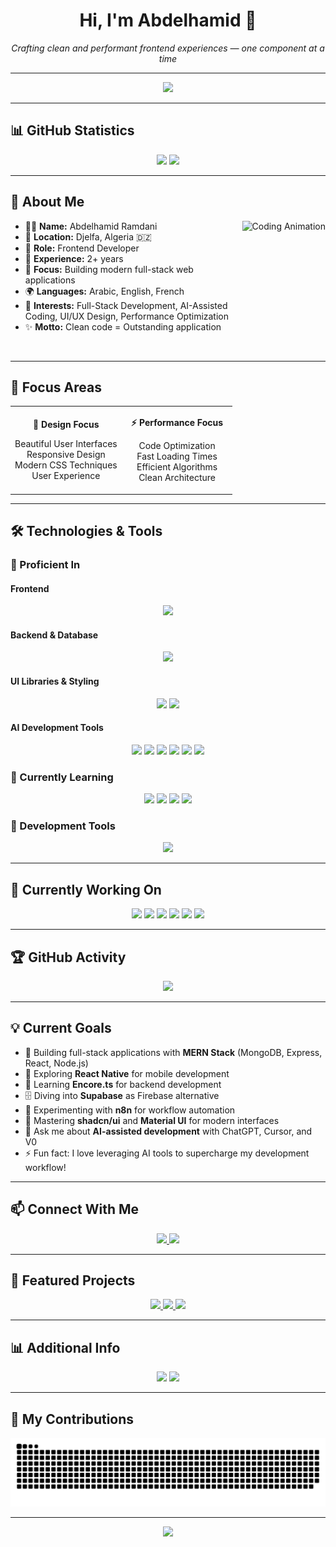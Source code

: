 <h1 align="center">Hi, I'm Abdelhamid 👋</h1>
<p align="center"><i>Crafting clean and performant frontend experiences — one component at a time</i></p>

---

<div align="center">
  <img src="https://readme-typing-svg.herokuapp.com?font=Fira+Code&duration=3000&pause=500&color=70A5FD&center=true&vCenter=true&width=435&lines=Frontend+Developer+from+Algeria;Always+learning+new+things;Love+to+create+amazing+UIs" />
</div>

---

## 📊 GitHub Statistics

<div align="center">
  <img src="https://github-readme-stats.vercel.app/api?username=AbdelhamidRamdaniDz&show_icons=true&count_private=true&theme=tokyonight&hide_border=true&bg_color=0D1117" height="180" />
  <img src="https://github-readme-stats.vercel.app/api/top-langs?username=AbdelhamidRamdaniDz&layout=compact&langs_count=8&theme=tokyonight&hide_border=true&bg_color=0D1117" height="180" />
</div>

---

## 🚀 About Me

<img align="right" height="180" src="https://user-images.githubusercontent.com/74038190/229223263-cf2e4b07-2615-4f87-9c38-e37600f8381a.gif" alt="Coding Animation" />

- 🧑‍💻 **Name:** Abdelhamid Ramdani  
- 📍 **Location:** Djelfa, Algeria 🇩🇿  
- 💼 **Role:** Frontend Developer  
- 📅 **Experience:** 2+ years  
- 🔎 **Focus:** Building modern full-stack web applications  
- 🌍 **Languages:** Arabic, English, French  
- 🧠 **Interests:** Full-Stack Development, AI-Assisted Coding, UI/UX Design, Performance Optimization  
- ✨ **Motto:** Clean code = Outstanding application

<br clear="both">

---

## 🎯 Focus Areas

<table align="center">
<tr>
<td align="center" width="50%">

**🎨 Design Focus**

Beautiful User Interfaces  
Responsive Design  
Modern CSS Techniques  
User Experience

</td>
<td align="center" width="50%">

**⚡ Performance Focus**

Code Optimization  
Fast Loading Times  
Efficient Algorithms  
Clean Architecture

</td>
</tr>
</table>

---

## 🛠️ Technologies & Tools

### 💪 Proficient In

#### Frontend
<div align="center">
  <img src="https://skillicons.dev/icons?i=html,css,js,ts,react,nextjs" />
</div>

#### Backend & Database
<div align="center">
  <img src="https://skillicons.dev/icons?i=nodejs,express,mongodb,mysql" />
</div>

#### UI Libraries & Styling
<div align="center">
  <img src="https://skillicons.dev/icons?i=tailwind,materialui" />
  <img src="https://img.shields.io/badge/shadcn%2Fui-000000?style=for-the-badge&logo=shadcnui&logoColor=white" />
</div>

#### AI Development Tools
<div align="center">
  <img src="https://img.shields.io/badge/ChatGPT-74aa9c?style=for-the-badge&logo=openai&logoColor=white" />
  <img src="https://img.shields.io/badge/Gemini-8E75B2?style=for-the-badge&logo=googlebard&logoColor=white" />
  <img src="https://img.shields.io/badge/DeepSeek-FF6B6B?style=for-the-badge&logo=ai&logoColor=white" />
  <img src="https://img.shields.io/badge/Cursor-000000?style=for-the-badge&logo=cursor&logoColor=white" />
  <img src="https://img.shields.io/badge/V0_by_Vercel-000000?style=for-the-badge&logo=vercel&logoColor=white" />
  <img src="https://img.shields.io/badge/Bolt.new-4285F4?style=for-the-badge&logo=stackblitz&logoColor=white" />
</div>

### 🌱 Currently Learning

<div align="center">
  <img src="https://img.shields.io/badge/React_Native-20232A?style=for-the-badge&logo=react&logoColor=61DAFB" />
  <img src="https://img.shields.io/badge/Encore.ts-5865F2?style=for-the-badge&logo=typescript&logoColor=white" />
  <img src="https://img.shields.io/badge/Supabase-3ECF8E?style=for-the-badge&logo=supabase&logoColor=white" />
  <img src="https://img.shields.io/badge/n8n-EA4B71?style=for-the-badge&logo=n8n&logoColor=white" />
</div>

### 🔧 Development Tools
<div align="center">
  <img src="https://skillicons.dev/icons?i=git,github,vscode,figma,postman" />
</div>

---

## 🚧 Currently Working On

<div align="center">
  <img src="https://img.shields.io/badge/React-20232A?style=for-the-badge&logo=react&logoColor=61DAFB" />
  <img src="https://img.shields.io/badge/Next.js-000000?style=for-the-badge&logo=next.js&logoColor=white" />
  <img src="https://img.shields.io/badge/TypeScript-007ACC?style=for-the-badge&logo=typescript&logoColor=white" />
  <img src="https://img.shields.io/badge/Node.js-43853D?style=for-the-badge&logo=node.js&logoColor=white" />
  <img src="https://img.shields.io/badge/MongoDB-4EA94B?style=for-the-badge&logo=mongodb&logoColor=white" />
  <img src="https://img.shields.io/badge/shadcn%2Fui-000000?style=for-the-badge&logo=shadcnui&logoColor=white" />
</div>

---

## 🏆 GitHub Activity

<div align="center">
  <img src="https://github-profile-trophy.vercel.app/?username=AbdelhamidRamdaniDz&theme=tokyonight&no-frame=true&column=4&margin-w=15&margin-h=15" />
</div>

---

## 💡 Current Goals

- 🔭 Building full-stack applications with **MERN Stack** (MongoDB, Express, React, Node.js)
- 🌱 Exploring **React Native** for mobile development
- 🚀 Learning **Encore.ts** for backend development
- 🗄️ Diving into **Supabase** as Firebase alternative
- 🤖 Experimenting with **n8n** for workflow automation
- 🎨 Mastering **shadcn/ui** and **Material UI** for modern interfaces
- 💬 Ask me about **AI-assisted development** with ChatGPT, Cursor, and V0
- ⚡ Fun fact: I love leveraging AI tools to supercharge my development workflow!

---

## 📫 Connect With Me

<div align="center">
  <a href="https://www.linkedin.com/in/abdelhamid-ramdani-4051512b7/">
    <img src="https://img.shields.io/badge/LinkedIn-0077B5?style=for-the-badge&logo=linkedin&logoColor=white" />
  </a>
  <a href="Abdelhamidramdani17@gmail">
    <img src="https://img.shields.io/badge/Gmail-D14836?style=for-the-badge&logo=gmail&logoColor=white" />
  </a>
</div>

---

## 🚀 Featured Projects

<div align="center">

  <a href="https://github.com/AbdelhamidRamdaniDz/Ziain-Ashour-Incubator">
    <img src="https://github-readme-stats.vercel.app/api/pin/?username=AbdelhamidRamdaniDz&repo=Ziain-Ashour-Incubator&theme=tokyonight&hide_border=true&bg_color=0D1117" />
  </a>

  <a href="https://github.com/AbdelhamidRamdaniDz/TelegramFileVault">
    <img src="https://github-readme-stats.vercel.app/api/pin/?username=AbdelhamidRamdaniDz&repo=TelegramFileVault&theme=tokyonight&hide_border=true&bg_color=0D1117" />
  </a>

  <a href="https://github.com/AbdelhamidRamdaniDz/QuranBot">
    <img src="https://github-readme-stats.vercel.app/api/pin/?username=AbdelhamidRamdaniDz&repo=QuranBot&theme=tokyonight&hide_border=true&bg_color=0D1117" />
  </a>

</div>

---

## 📊 Additional Info

<div align="center">
  <img src="https://komarev.com/ghpvc/?username=AbdelhamidRamdaniDz&style=for-the-badge&color=brightgreen" />
  <img src="https://img.shields.io/github/followers/AbdelhamidRamdaniDz?style=for-the-badge&color=blue" />
</div>

---

## 🐍 My Contributions

<div align="center">
  <img src="https://raw.githubusercontent.com/platane/snk/output/github-contribution-grid-snake-dark.svg" />
</div>

---

<div align="center">
  <img src="https://capsule-render.vercel.app/api?type=waving&color=gradient&height=100&section=footer&text=Thanks%20for%20visiting%20my%20profile!&fontSize=24&fontColor=white&animation=twinkling" />
</div>
